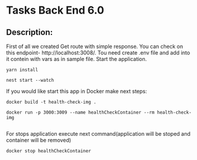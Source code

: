 # Tasks Back End 6.0
## Description:
First of all we created Get route with simple response.
You can check on this endpoint- http://localhost:3008/.
Tou need create .env file and add into it contein with vars as in sample file.
Start the application.
```
yarn install

nest start --watch
```
If you would like start this app in Docker make next steps:
```
docker build -t health-check-img . 

docker run -p 3000:3009 --name healthCheckContainer --rm health-check-img
 
```
For stops application execute next command(application will be stoped and container will be removed) 
```
docker stop healthCheckContainer
```

 